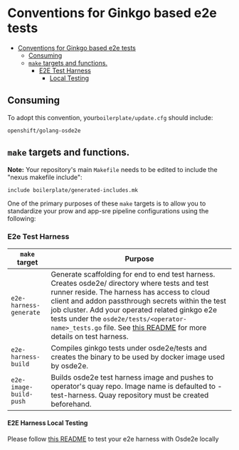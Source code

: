# Conventions for Ginkgo based e2e tests

- [Conventions for Ginkgo based e2e tests](#conventions-for-ginkgo-based-e2e-tests)
  - [Consuming](#consuming)
  - [`make` targets and functions.](#make-targets-and-functions)
    - [E2E Test Harness](#e2e-test-harness)
      - [Local Testing](#e2e-harness-local-testing) 

  
## Consuming
To adopt this convention, your`boilerplate/update.cfg` should include:

```
openshift/golang-osde2e
```
## `make` targets and functions.

**Note:** Your repository's main `Makefile` needs to be edited to include the
"nexus makefile include":

```
include boilerplate/generated-includes.mk
```

One of the primary purposes of these `make` targets is to allow you to
standardize your prow and app-sre pipeline configurations using the
following:

 

### E2e Test Harness

| `make` target      | Purpose                                                                                                                                                                                                                                                                                                                                                                                                                                                                             |
|--------------------|-------------------------------------------------------------------------------------------------------------------------------------------------------------------------------------------------------------------------------------------------------------------------------------------------------------------------------------------------------------------------------------------------------------------------------------------------------------------------------------|
| `e2e-harness-generate` | Generate scaffolding for end to end test harness. Creates osde2e/ directory where tests and test runner reside. The harness has access to cloud client and addon passthrough secrets within the test job cluster. Add your operated related ginkgo e2e tests under the `osde2e/tests/<operator-name>_tests.go` file. See [this README](https://github.com/openshift/osde2e-example-test-harness/blob/main/README.md#locally-running-this-example) for more details on test harness. |
| `e2e-harness-build`| Compiles ginkgo tests under osde2e/tests and creates the binary to be used by docker image used by osde2e.                                                                                                                                                                                                                                                                                                                                                                          |
| `e2e-image-build-push` | Builds osde2e test harness image and pushes to operator's quay repo. Image name is defaulted to <operator-image-name>-test-harness. Quay repository must be created beforehand.                                                                                                                                                                                                                                                                                                     |

#### E2E Harness Local Testing

Please follow [this README](https://github.com/openshift/osde2e-example-test-harness/blob/main/README.md#locally-running-this-example) to test your e2e harness with Osde2e locally

 